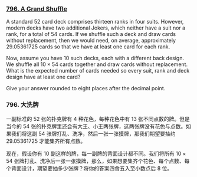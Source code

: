 ### [796. A Grand Shuffle](https://pe.xiaoyaowudi.com/problem=796)

A standard $52$ card deck comprises thirteen ranks in four suits. However, modern decks have two additional Jokers, which neither have a suit nor a rank, for a total of $54$ cards. If we shuffle such a deck and draw cards without replacement, then we would need, on average, approximately $29.05361725$ cards so that we have at least one card for each rank.

Now, assume you have $10$ such decks, each with a different back design. We shuffle all $10 \times 54$ cards together and draw cards without replacement. What is the expected number of cards needed so every suit, rank and deck design have at least one card?

Give your answer rounded to eight places after the decimal point.

### 796. 大洗牌

一副标准的 $52$ 张的扑克牌有 $4$ 种花色，每种花色中有 $13$ 张不同点数的牌。但是当今的 $54$ 张的扑克牌里还会有大王、小王两张牌，这两张牌没有花色与点数。如果我们将这副 $54$ 张牌打乱、洗净，然后一张一张摸牌，那我们期望要抽约 $29.05361725$ 才能集齐所有点数。

现在，假设你有 $10$ 副这样的牌，每一副牌的背面设计都不同。我们将所有 $10 \times 54$ 张牌打乱、洗净后一张一张摸牌，那么，如果想要集齐个花色、每个点数、每个背面设计，期望要抽多少张牌？将你的答案四舍五入至小数点后 $8$ 位。